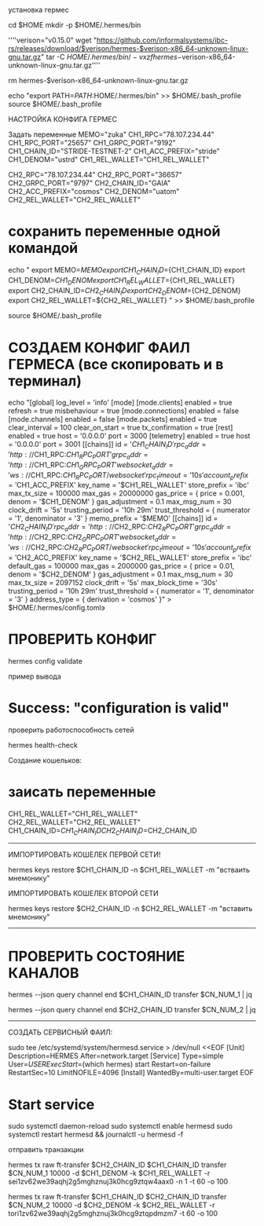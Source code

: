 установка гермес

cd $HOME
mkdir -p $HOME/.hermes/bin

''''verison="v0.15.0"
wget "https://github.com/informalsystems/ibc-rs/releases/download/$verison/hermes-$verison-x86_64-unknown-linux-gnu.tar.gz"
tar -C $HOME/.hermes/bin/ -vxzf hermes-$verison-x86_64-unknown-linux-gnu.tar.gz''''

rm hermes-$verison-x86_64-unknown-linux-gnu.tar.gz

echo "export PATH=$PATH:$HOME/.hermes/bin" >> $HOME/.bash_profile
source $HOME/.bash_profile
 
НАСТРОЙКА КОНФИГА ГЕРМЕС

Задать переменные
MEMO="zuka"
CH1_RPC="78.107.234.44"
CH1_RPC_PORT="25657"
CH1_GRPC_PORT="9192"
CH1_CHAIN_ID="STRIDE-TESTNET-2"
CH1_ACC_PREFIX="stride"
CH1_DENOM="ustrd"
CH1_REL_WALLET="CH1_REL_WALLET"

CH2_RPC="78.107.234.44"
CH2_RPC_PORT="36657"
CH2_GRPC_PORT="9797"
CH2_CHAIN_ID="GAIA"
CH2_ACC_PREFIX="cosmos"
CH2_DENOM="uatom"
CH2_REL_WALLET="CH2_REL_WALLET"


# сохранить переменные одной командой

echo "
export MEMO=${MEMO}
export CH1_CHAIN_ID=${CH1_CHAIN_ID}
export CH1_DENOM=${CH1_DENOM}
export CH1_REL_WALLET=${CH1_REL_WALLET}
export CH2_CHAIN_ID=${CH2_CHAIN_ID}
export CH2_DENOM=${CH2_DENOM}
export CH2_REL_WALLET=${CH2_REL_WALLET}
" >> $HOME/.bash_profile

source $HOME/.bash_profile

# СОЗДАЕМ КОНФИГ ФАИЛ ГЕРМЕСА (все скопировать и в терминал)

echo "[global]
log_level = 'info'
[mode]
[mode.clients]
enabled = true
refresh = true
misbehaviour = true
[mode.connections]
enabled = false
[mode.channels]
enabled = false
[mode.packets]
enabled = true
clear_interval = 100
clear_on_start = true
tx_confirmation = true
[rest]
enabled = true
host = '0.0.0.0'
port = 3000
[telemetry]
enabled = true
host = '0.0.0.0'
port = 3001
[[chains]]
id = '$CH1_CHAIN_ID'
rpc_addr = 'http://$CH1_RPC:$CH1_RPC_PORT'
grpc_addr = 'http://$CH1_RPC:$CH1_GRPC_PORT'
websocket_addr = 'ws://$CH1_RPC:$CH1_RPC_PORT/websocket'
rpc_timeout = '10s'
account_prefix = '$CH1_ACC_PREFIX'
key_name = '$CH1_REL_WALLET'
store_prefix = 'ibc'
max_tx_size = 100000
max_gas = 20000000
gas_price = { price = 0.001, denom = '$CH1_DENOM' }
gas_adjustment = 0.1
max_msg_num = 30
clock_drift = '5s'
trusting_period = '10h 29m'
trust_threshold = { numerator = '1', denominator = '3' }
memo_prefix = '$MEMO'
[[chains]]
id = '$CH2_CHAIN_ID'
rpc_addr = 'http://$CH2_RPC:$CH2_RPC_PORT'
grpc_addr = 'http://$CH2_RPC:$CH2_GRPC_PORT'
websocket_addr = 'ws://$CH2_RPC:$CH2_RPC_PORT/websocket'
rpc_timeout = '10s'
account_prefix = '$CH2_ACC_PREFIX'
key_name = '$CH2_REL_WALLET'
store_prefix = 'ibc'
default_gas = 100000
max_gas = 2000000
gas_price = { price = 0.01, denom = '$CH2_DENOM' }
gas_adjustment = 0.1
max_msg_num = 30
max_tx_size = 2097152
clock_drift = '5s'
max_block_time = '30s'
trusting_period = '10h 29m'
trust_threshold = { numerator = '1', denominator = '3' }
address_type = { derivation = 'cosmos' }" > $HOME/.hermes/config.tomlэ

# ПРОВЕРИТЬ КОНФИГ

hermes config validate

пример вывода
# Success: "configuration is valid"


проверить работоспособность сетей

hermes health-check

Создание кошельков:

# заисать переменные

CH1_REL_WALLET="CH1_REL_WALLET"
CH2_REL_WALLET="CH2_REL_WALLET"
CH1_CHAIN_ID=$CH1_CHAIN_ID
CH2_CHAIN_ID=$CH2_CHAIN_ID

********************
ИМПОРТИРОВАТЬ КОШЕЛЕК ПЕРВОЙ СЕТИ!

hermes keys restore $CH1_CHAIN_ID -n $CH1_REL_WALLET -m "встваить мнемонику"


ИМПОРТИРОВАТЬ КОШЕЛЕК ВТОРОЙ СЕТИ

hermes keys restore $CH2_CHAIN_ID -n $CH2_REL_WALLET -m  "вставить мнемонику"


*********************




# ПРОВЕРИТЬ СОСТОЯНИЕ КАНАЛОВ

hermes --json query channel end $CH1_CHAIN_ID transfer $CN_NUM_1 | jq


hermes --json query channel end $CH2_CHAIN_ID transfer $CN_NUM_2 | jq

*********************************
СОЗДАТЬ СЕРВИСНЫЙ ФАИЛ:

sudo tee /etc/systemd/system/hermesd.service > /dev/null <<EOF
[Unit]
Description=HERMES
After=network.target
[Service]
Type=simple
User=$USER
ExecStart=$(which hermes) start
Restart=on-failure
RestartSec=10
LimitNOFILE=4096
[Install]
WantedBy=multi-user.target
EOF

# Start service

sudo systemctl daemon-reload
sudo systemctl enable hermesd
sudo systemctl restart hermesd && journalctl -u hermesd -f

отправить транзакции

hermes tx raw ft-transfer   $CH2_CHAIN_ID   $CH1_CHAIN_ID   transfer   $CN_NUM_1   10000   -d $CH1_DENOM   -k $CH1_REL_WALLET   -r sei1zv62we39aqhj2g5mghznuj3k0hcg9ztqw4aax0 -n 1   -t 60   -o 100 

hermes tx raw ft-transfer   $CH1_CHAIN_ID  $CH2_CHAIN_ID   transfer   $CN_NUM_2  10000   -d $CH2_DENOM   -k $CH2_REL_WALLET   -r tori1zv62we39aqhj2g5mghznuj3k0hcg9ztqpdmzm7  -t 60   -o 100

